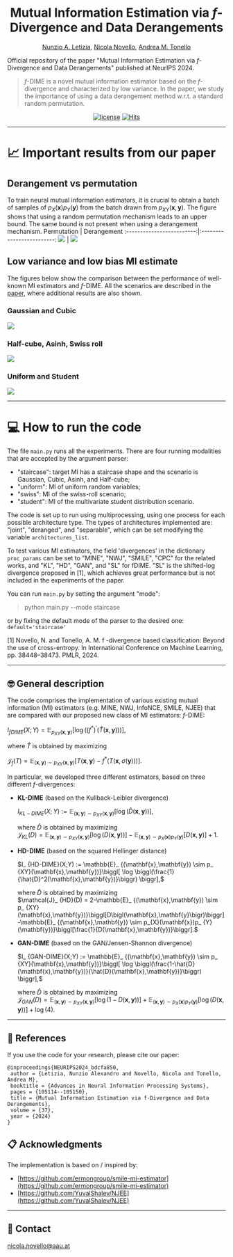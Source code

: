 <div align="center">
   
# Mutual Information Estimation via $f$-Divergence and Data Derangements

[Nunzio A. Letizia](https://scholar.google.com/citations?user=v50jRAIAAAAJ&hl=en), [Nicola Novello](https://scholar.google.com/citations?user=4PPM0GkAAAAJ&hl=en), [Andrea M. Tonello](https://scholar.google.com/citations?user=qBiseEsAAAAJ&hl=en)<br />

</div>

Official repository of the paper "Mutual Information Estimation via $f$-Divergence and Data Derangements" published at NeurIPS 2024.

> $f$-DIME is a novel mutual information estimator based on the $f$-divergence and characterized by low variance. In the paper, we study the importance of using a data derangement method w.r.t. a standard random permutation.

<div align="center">

[![license](https://img.shields.io/badge/License-MIT-red.svg)](https://github.com/nicolaNovello/fDIME/blob/main/LICENSE)
[![Hits](https://hits.sh/github.com/nicolaNovello/fDIME.svg?label=Visitors&color=30a704)](https://hits.sh/github.com/nicolaNovello/fDIME/)

</div>

---

# 📈 Important results from our paper

## Derangement vs permutation

To train neural mutual information estimators, it is crucial to obtain a batch of samples of $p_X(\mathbf{x})p_Y(\mathbf{y})$ from the batch drawn from $p_{XY}(\mathbf{x}, \mathbf{y})$. The figure shows that using a random permutation mechanism leads to an upper bound. The same bound is not present when using a derangement mechanism.
    Permutation         |   Derangement
:-------------------------:|:-------------------------:
![](https://github.com/nicolaNovello/fDIME/blob/main/Results/Staircase_GAN_deranged_d20_bs128_cubicFalse_permutations.png) | ![](https://github.com/nicolaNovello/fDIME/blob/main/Results/Staircase_GAN_deranged_d20_bs128_cubicFalse_derangement.png)

## Low variance and low bias MI estimate

The figures below show the comparison between the performance of well-known MI estimators and $f$-DIME. All the scenarios are described in the [paper](https://proceedings.neurips.cc/paper_files/paper/2024/hash/bdcfa850adac4a1088153881282ca972-Abstract-Conference.html), where additional results are also shown.
### Gaussian and Cubic
<img src="Results/allStaircases_d5_bs64.png"/>

### Half-cube, Asinh, Swiss roll
<img src="Results/FigureB_allStaircases_d5_bs64_arcseparable.png"/>

### Uniform and Student
<img src="Results/FigureC_allStaircases_d1_bs64_arcseparable_scenuniform.png"/>

---

# 💻 How to run the code

The file `main.py` runs all the experiments. 
There are four running modalities that are accepted by the argument parser:
- "staircase": target MI has a staircase shape and the scenario is Gaussian, Cubic, Asinh, and Half-cube;
- "uniform": MI of uniform random variables;
- "swiss": MI of the swiss-roll scenario;
- "student": MI of the multivariate student distribution scenario.

The code is set up to run using multiprocessing, using one process for each possible architecture type. The types of architectures implemented are: "joint", "deranged", and "separable", which can be set modifying the variable `architectures_list`.

To test various MI estimators, the field 'divergences' in the dictionary `proc_params` can be set to "MINE", "NWJ", "SMILE", "CPC" for the related works, and "KL", "HD", "GAN", and "SL" for fDIME. "SL" is the shifted-log divergence proposed in [1], which achieves great performance but is not included in the experiments of the paper.

You can run `main.py` by setting the argument "mode":
> python main.py --mode staircase

or by fixing the default mode of the parser to the desired one:
```default='staircase'```

[1] Novello, N. and Tonello, A. M. f -divergence based classification: Beyond the use of cross-entropy. In International Conference on Machine Learning, pp. 38448–38473. PMLR, 2024.


---

## 🤓 General description

The code comprises the implementation of various existing mutual information (MI) estimators (e.g. MINE, NWJ, InfoNCE, SMILE, NJEE) that are compared with our proposed new class of MI estimators: $f$-DIME:

$I_{fDIME}(X;Y) = \mathbb{E}_ {p_{XY}(\mathbf{x},\mathbf{y})} \biggl[ \log \biggl( \bigl( f^* \bigr)^ {'} \bigl(\hat{T}(\mathbf{x},\mathbf{y})\bigr) \biggr) \biggr],$ 

where $\hat{T}$ is obtained by maximizing

$\mathcal{J}_ {f}(T) =  \mathbb{E}_ {(\mathbf{x},\mathbf{y}) \sim p_ {XY}(\mathbf{x},\mathbf{y})}\biggl[T\bigl(\mathbf{x},\mathbf{y}\bigr)-f^*\biggl(T\bigl(\mathbf{x},\sigma(\mathbf{y})\bigr)\biggr)\biggr].$

In particular, we developed three different estimators, based on three different $f$-divergences:

- **KL-DIME** (based on the Kullback-Leibler divergence)

   $I_ {KL-DIME}(X;Y) :=  \mathbb{E}_ {(\mathbf{x},\mathbf{y}) \sim p_ {XY}(\mathbf{x},\mathbf{y})}\biggl[ \log \biggl(\hat{D}(\mathbf{x},\mathbf{y})\biggr) \biggr],$

   where $\hat{D}$ is obtained by maximizing  
   $\mathcal{J}_ {KL}(D) = \mathbb{E}_ {(\mathbf{x},\mathbf{y}) \sim p_ {XY}(\mathbf{x},\mathbf{y})}\biggl[\log\bigl(D\bigl(\mathbf{x},\mathbf{y}\bigr)\bigr)\biggr] -\mathbb{E}_ {(\mathbf{x},\mathbf{y}) \sim p_ {X}(\mathbf{x})p_ {Y}(\mathbf{y})}\biggl[D\bigl(\mathbf{x},\mathbf{y}\bigr)\biggr]+1.$

- **HD-DIME** (based on the squared Hellinger distance)

   $I_ {HD-DIME}(X;Y) :=  \mathbb{E}_ {(\mathbf{x},\mathbf{y}) \sim p_ {XY}(\mathbf{x},\mathbf{y})}\biggl[ \log \biggl(\frac{1}{\hat{D}^2(\mathbf{x},\mathbf{y})}\biggr) \biggr],$

   where $\hat{D}$ is obtained by maximizing  
$\mathcal{J}_ {HD}(D) = 2-\mathbb{E}_ {(\mathbf{x},\mathbf{y}) \sim p_ {XY}(\mathbf{x},\mathbf{y})}\biggl[D\bigl(\mathbf{x},\mathbf{y}\bigr)\biggr] -\mathbb{E}_ {(\mathbf{x},\mathbf{y}) \sim p_{X}(\mathbf{x})p_ {Y}(\mathbf{y})}\biggl[\frac{1}{D(\mathbf{x},\mathbf{y})}\biggr].$


- **GAN-DIME** (based on the GAN/Jensen-Shannon divergence)

   $I_ {GAN-DIME}(X;Y) :=  \mathbb{E}_ {(\mathbf{x},\mathbf{y}) \sim p_ {XY}(\mathbf{x},\mathbf{y})}\biggl[ \log \biggl(\frac{1-\hat{D}(\mathbf{x},\mathbf{y})}{\hat{D}(\mathbf{x},\mathbf{y})}\biggr) \biggr],$

   where $\hat{D}$ is obtained by maximizing  
$\mathcal{J}_ {GAN}(D) = \mathbb{E}_ {(\mathbf{x},\mathbf{y}) \sim p_ {XY}(\mathbf{x},\mathbf{y})} \biggl[ \log \bigl( 1- D \bigl( \mathbf{x}, \mathbf{y} \bigr) \bigr) \biggr] +\mathbb{E}_ {(\mathbf{x},\mathbf{y}) \sim p_{X}(\mathbf{x})p_ {Y}(\mathbf{y})}\biggl[ \log \bigl( D \bigl( \mathbf{x}, \mathbf{y} \bigr) \bigr) \biggr] + \log(4).$

---

## 📝 References 

If you use the code for your research, please cite our paper:
```
@inproceedings{NEURIPS2024_bdcfa850,
 author = {Letizia, Nunzio Alexandro and Novello, Nicola and Tonello, Andrea M},
 booktitle = {Advances in Neural Information Processing Systems},
 pages = {105114--105150},
 title = {Mutual Information Estimation via f-Divergence and Data Derangements},
 volume = {37},
 year = {2024}
}
```
## 📋 Acknowledgments

The implementation is based on / inspired by:

- [https://github.com/ermongroup/smile-mi-estimator](https://github.com/ermongroup/smile-mi-estimator)
- [https://github.com/YuvalShalev/NJEE](https://github.com/YuvalShalev/NJEE)


---

## 📧 Contact

[nicola.novello@aau.at](nicola.novello@aau.at)

